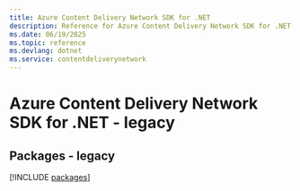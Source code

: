 ```yaml
---
title: Azure Content Delivery Network SDK for .NET
description: Reference for Azure Content Delivery Network SDK for .NET
ms.date: 06/19/2025
ms.topic: reference
ms.devlang: dotnet
ms.service: contentdeliverynetwork
---
```

# Azure Content Delivery Network SDK for .NET - legacy
## Packages - legacy
[!INCLUDE [packages](content-delivery-network-index.md)]